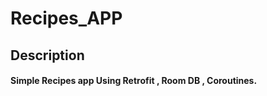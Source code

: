 # Recipes_APP

## Description
#### 
#### Simple Recipes app Using Retrofit , Room DB , Coroutines.

